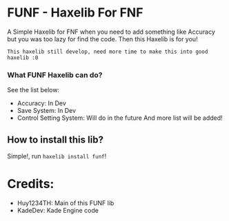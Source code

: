 # FUNF - Haxelib For FNF
A Simple Haxelib for FNF when you need to add something like Accuracy but you was too lazy for find the code. Then this Haxelib is for you!

`This haxelib still develop, need more time to make this into good haxelib :0`

### What FUNF Haxelib can do?
See the list below:
- Accuracy: In Dev
- Save System: In Dev
- Control Setting System: Will do in the future
And more list will be added!

## How to install this lib?
Simple!, run `haxelib install funf`!

# Credits:
- Huy1234TH: Main of this FUNF lib
- KadeDev: Kade Engine code